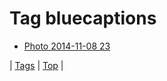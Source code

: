 <!--
title: Tag bluecaptions
date: 2020-06-28T15:26:58.310Z
tags:
-->
# Tag bluecaptions

 * [Photo 2014-11-08 23](102130444484.md)

| [Tags](tags.md) | [Top](index.md) |
